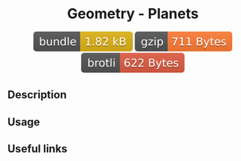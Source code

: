 <h1 style="text-align: center;">
  <div align="center">Geometry - Planets</div>
</h1>

<p align="center">
  <img src="../../assets/badges/planets-file.svg" alt="planets-file-ts">
  <img src="../../assets/badges/planets-gzip.svg" alt="planets-gzip-ts">
  <img src="../../assets/badges/planets-brotli.svg" alt="planets-brotli-ts">
</p>

## Description

## Usage

## Useful links
